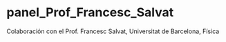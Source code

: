 # panel_Prof_Francesc_Salvat
Colaboración con el Prof. Francesc Salvat, Universitat de Barcelona, Física

